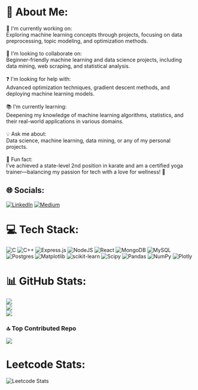 # 💫 About Me:
🔭 I'm currently working on:<br>Exploring machine learning concepts through projects, focusing on data preprocessing, topic modeling, and optimization methods.<br><br>🤝 I'm looking to collaborate on:<br>Beginner-friendly machine learning and data science projects, including data mining, web scraping, and statistical analysis.<br><br>❓ I'm looking for help with:<br>Advanced optimization techniques, gradient descent methods, and deploying machine learning models.<br><br>📚 I'm currently learning:<br>Deepening my knowledge of machine learning algorithms, statistics, and their real-world applications in various domains.<br><br>💡 Ask me about:<br>Data science, machine learning, data mining, or any of my personal projects.<br><br>🎨 Fun fact:<br>I’ve achieved a state-level 2nd position in karate and am a certified yoga trainer—balancing my passion for tech with a love for wellness! 💪

## 🌐 Socials:
[![LinkedIn](https://img.shields.io/badge/LinkedIn-%230077B5.svg?logo=linkedin&logoColor=white)](https://linkedin.com/in/darshitadwivedi) [![Medium](https://img.shields.io/badge/Medium-12100E?logo=medium&logoColor=white)](https://medium.com/@darshitadwivedi21) 

# 💻 Tech Stack:
![C](https://img.shields.io/badge/c-%2300599C.svg?style=for-the-badge&logo=c&logoColor=white) ![C++](https://img.shields.io/badge/c++-%2300599C.svg?style=for-the-badge&logo=c%2B%2B&logoColor=white) ![Express.js](https://img.shields.io/badge/express.js-%23404d59.svg?style=for-the-badge&logo=express&logoColor=%2361DAFB) ![NodeJS](https://img.shields.io/badge/node.js-6DA55F?style=for-the-badge&logo=node.js&logoColor=white) ![React](https://img.shields.io/badge/react-%2320232a.svg?style=for-the-badge&logo=react&logoColor=%2361DAFB) ![MongoDB](https://img.shields.io/badge/MongoDB-%234ea94b.svg?style=for-the-badge&logo=mongodb&logoColor=white) ![MySQL](https://img.shields.io/badge/mysql-4479A1.svg?style=for-the-badge&logo=mysql&logoColor=white) ![Postgres](https://img.shields.io/badge/postgres-%23316192.svg?style=for-the-badge&logo=postgresql&logoColor=white) ![Matplotlib](https://img.shields.io/badge/Matplotlib-%23ffffff.svg?style=for-the-badge&logo=Matplotlib&logoColor=black) ![scikit-learn](https://img.shields.io/badge/scikit--learn-%23F7931E.svg?style=for-the-badge&logo=scikit-learn&logoColor=white) ![Scipy](https://img.shields.io/badge/SciPy-%230C55A5.svg?style=for-the-badge&logo=scipy&logoColor=%white) ![Pandas](https://img.shields.io/badge/pandas-%23150458.svg?style=for-the-badge&logo=pandas&logoColor=white) ![NumPy](https://img.shields.io/badge/numpy-%23013243.svg?style=for-the-badge&logo=numpy&logoColor=white) ![Plotly](https://img.shields.io/badge/Plotly-%233F4F75.svg?style=for-the-badge&logo=plotly&logoColor=white)

# 📊 GitHub Stats:
![](https://github-readme-stats.vercel.app/api?username=DarshitaDwivedii&theme=dark&hide_border=false&include_all_commits=true&count_private=true)<br/>
![](https://github-readme-streak-stats.herokuapp.com/?user=DarshitaDwivedii&theme=dark&hide_border=false)<br/>
![](https://github-readme-stats.vercel.app/api/top-langs/?username=DarshitaDwivedii&theme=dark&hide_border=false&include_all_commits=true&count_private=true&layout=compact)

### 🔝 Top Contributed Repo
![](https://github-contributor-stats.vercel.app/api?username=DarshitaDwivedii&limit=5&theme=dark&combine_all_yearly_contributions=true)

# Leetcode Stats:
![Leetcode Stats](https://leetcard.jacoblin.cool/DarshitaDwivedi?ext=activity&theme=dark)


<!-- Proudly created with GPRM ( https://gprm.itsvg.in ) -->

